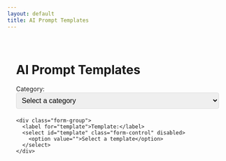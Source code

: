 ```yaml
---
layout: default
title: AI Prompt Templates
---
```


<div class="container">
  <h1>AI Prompt Templates</h1>
  
  <div class="form-container">
    <div class="form-group">
      <label for="category">Category:</label>
      <select id="category" class="form-control">
        <option value="">Select a category</option>
        {% for category in site.data.templates.categories %}
          <option value="{{ category.name }}">{{ category.name }}</option>
        {% endfor %}
      </select>
    </div>

    <div class="form-group">
      <label for="template">Template:</label>
      <select id="template" class="form-control" disabled>
        <option value="">Select a template</option>
      </select>
    </div>
  </div>

  <div id="template-content" class="template-content" style="display: none;">
    <div class="template-header">
      <h2 id="template-title"></h2>
      <button id="copy-button" class="copy-button">Copy to Clipboard</button>
    </div>
    <pre id="template-text" class="template-text"></pre>
  </div>
</div>

<script>
document.addEventListener('DOMContentLoaded', function() {
  const categorySelect = document.getElementById('category');
  const templateSelect = document.getElementById('template');
  const templateContent = document.getElementById('template-content');
  const templateTitle = document.getElementById('template-title');
  const templateText = document.getElementById('template-text');
  const copyButton = document.getElementById('copy-button');

  // Store templates data
  const templates = {{ site.data.templates.categories | jsonify }};

  // Handle category selection
  categorySelect.addEventListener('change', function() {
    const selectedCategory = this.value;
    templateSelect.innerHTML = '<option value="">Select a template</option>';
    templateSelect.disabled = !selectedCategory;
    templateContent.style.display = 'none';

    if (selectedCategory) {
      const category = templates.find(cat => cat.name === selectedCategory);
      if (category) {
        category.templates.forEach(template => {
          const option = document.createElement('option');
          option.value = template.name;
          option.textContent = template.name;
          templateSelect.appendChild(option);
        });
      }
    }
  });

  // Handle template selection
  templateSelect.addEventListener('change', function() {
    const selectedCategory = categorySelect.value;
    const selectedTemplate = this.value;
    
    if (selectedCategory && selectedTemplate) {
      const category = templates.find(cat => cat.name === selectedCategory);
      const template = category.templates.find(t => t.name === selectedTemplate);
      
      if (template) {
        templateTitle.textContent = template.name;
        templateText.textContent = template.content;
        templateContent.style.display = 'block';
      }
    } else {
      templateContent.style.display = 'none';
    }
  });

  // Handle copy button
  copyButton.addEventListener('click', function() {
    const text = templateText.textContent;
    navigator.clipboard.writeText(text).then(() => {
      const originalText = this.textContent;
      this.textContent = 'Copied!';
      setTimeout(() => {
        this.textContent = originalText;
      }, 2000);
    });
  });
});
</script>

<style>
.container {
  max-width: 800px;
  margin: 0 auto;
  padding: 20px;
}

.form-container {
  margin-bottom: 30px;
}

.form-group {
  margin-bottom: 20px;
}

.form-control {
  width: 100%;
  padding: 8px;
  font-size: 16px;
  border: 1px solid #ddd;
  border-radius: 4px;
}

.template-content {
  background: #f8f9fa;
  border: 1px solid #ddd;
  border-radius: 4px;
  padding: 20px;
  margin-top: 20px;
}

.template-header {
  display: flex;
  justify-content: space-between;
  align-items: center;
  margin-bottom: 15px;
}

.template-text {
  background: white;
  padding: 15px;
  border: 1px solid #ddd;
  border-radius: 4px;
  white-space: pre-wrap;
  font-family: monospace;
  margin: 0;
}

.copy-button {
  background: #007bff;
  color: white;
  border: none;
  padding: 8px 16px;
  border-radius: 4px;
  cursor: pointer;
  font-size: 14px;
}

.copy-button:hover {
  background: #0056b3;
}
</style> 